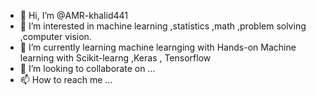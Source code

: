 - 👋 Hi, I’m @AMR-khalid441
- 👀 I’m interested in machine learning ,statistics ,math ,problem solving ,computer vision.
- 🌱 I’m currently learning machine learnging with Hands-on Machine learning with Scikit-learng ,Keras , Tensorflow
- 💞️ I’m looking to collaborate on ...
- 📫 How to reach me ...

<!---
AMR-khalid441/AMR-khalid441 is a ✨ special ✨ repository because its `README.md` (this file) appears on your GitHub profile.
You can click the Preview link to take a look at your changes.
--->
